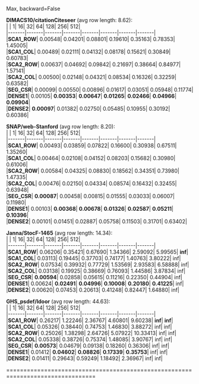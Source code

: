Max, backward=False  

**DIMACS10/citationCiteseer** (avg row length: 8.62):  
|      |	    1|	   16|	   32|	   64|	  128|	  256|	  512|  
|-------|-------|-------|-------|-------|-------|-------|-------|  
|**SCA1_ROW**|	0.00548|	0.04201|	0.08801|	0.19610|	0.35163|	0.78353|	1.45005|  
|**SCA1_COL**|	0.00489|	0.02111|	0.04132|	0.08178|	0.15621|	0.30849|	0.60783|  
|**SCA2_ROW**|	0.00637|	0.04692|	0.09842|	0.21697|	0.38664|	0.84977|	1.57141|  
|**SCA2_COL**|	0.00500|	0.02148|	0.04321|	0.08534|	0.16326|	0.32259|	0.63582|  
|**SEG_CSR**|	0.00099|	0.00550|	0.00896|	0.01617|	0.03051|	0.05948|	0.11774|  
|**DENSE1**|	0.00105|	**0.00353**|	**0.00647**|	**0.01265**|	**0.02466**|	**0.04966**|	**0.09904**|  
|**DENSE2**|	**0.00097**|	0.01382|	0.02750|	0.05485|	0.10955|	0.30192|	0.60386|  

**SNAP/web-Stanford** (avg row length: 8.20):  
|      |	    1|	   16|	   32|	   64|	  128|	  256|	  512|  
|-------|-------|-------|-------|-------|-------|-------|-------|  
|**SCA1_ROW**|	0.00493|	0.03859|	0.07822|	0.16600|	0.30938|	0.67511|	1.35260|  
|**SCA1_COL**|	0.00464|	0.02108|	0.04152|	0.08203|	0.15682|	0.30980|	0.61006|  
|**SCA2_ROW**|	0.00584|	0.04325|	0.08830|	0.18562|	0.34351|	0.73980|	1.47335|  
|**SCA2_COL**|	0.00476|	0.02150|	0.04334|	0.08574|	0.16432|	0.32455|	0.63948|  
|**SEG_CSR**|	**0.00087**|	0.00458|	0.00815|	0.01555|	0.03033|	0.06007|	0.11980|  
|**DENSE1**|	0.00103|	**0.00368**|	**0.00678**|	**0.01326**|	**0.02587**|	**0.05211**|	**0.10396**|  
|**DENSE2**|	0.00101|	0.01451|	0.02887|	0.05758|	0.11503|	0.31701|	0.63402|  

**Janna/StocF-1465** (avg row length: 14.34):  
|      |	    1|	   16|	   32|	   64|	  128|	  256|	  512|  
|-------|-------|-------|-------|-------|-------|-------|-------|  
|**SCA1_ROW**|	0.06206|	0.35421|	0.67690|	1.34366|	2.59092|	5.99565|	**inf**|  
|**SCA1_COL**|	0.03113|	0.19445|	0.37703|	0.74177|	1.40763|	3.80222|	inf|  
|**SCA2_ROW**|	0.07534|	0.39932|	0.77729|	1.53569|	2.93583|	6.58888|	inf|  
|**SCA2_COL**|	0.03138|	0.19925|	0.38669|	0.76093|	1.44586|	3.87834|	inf|  
|**SEG_CSR**|	**0.00594**|	0.02858|	0.05615|	0.11216|	0.22350|	0.44904|	inf|  
|**DENSE1**|	0.00624|	**0.02491**|	**0.04996**|	**0.10008**|	**0.20180**|	**0.41225**|	inf|  
|**DENSE2**|	0.00620|	0.07453|	0.20613|	0.41248|	0.82447|	1.64880|	inf|  

**GHS_psdef/ldoor** (avg row length: 44.63):  
|      |	    1|	   16|	   32|	   64|	  128|	  256|	  512|  
|-------|-------|-------|-------|-------|-------|-------|-------|  
|**SCA1_ROW**|	0.26217|	1.22246|	2.36767|	4.60801|	9.60238|	**inf**|	**inf**|  
|**SCA1_COL**|	0.05326|	0.38440|	0.74753|	1.46830|	3.88272|	inf|	inf|  
|**SCA2_ROW**|	0.25026|	1.38298|	2.64726|	5.07922|	10.33413|	inf|	inf|  
|**SCA2_COL**|	0.05338|	0.38726|	0.75374|	1.48085|	3.90767|	inf|	inf|  
|**SEG_CSR**|	**0.00573**|	0.04679|	0.09138|	0.18260|	0.36306|	inf|	inf|  
|**DENSE1**|	0.01412|	**0.04602**|	**0.08826**|	**0.17339**|	**0.35753**|	inf|	inf|  
|**DENSE2**|	0.01411|	0.29643|	0.59249|	1.18492|	2.36967|	inf|	inf|  

================================================================================  
